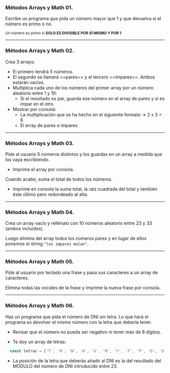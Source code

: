 ### **Métodos Arrays y Math 01.**

Escribe un programa que pida un número mayor que 1 y que devuelva si el número es primo o no. 

<small>Un número es primo si **SOLO ES DIVISIBLE POR SÍ MISMO Y POR 1**</small>

---

### **Métodos Arrays y Math 02.**

Crea 3 arrays:

* El primero tendrá 5 números. 
* El segundo se llamará ==pares== y el tercero ==impares==.  Ambos estarán vacíos.
* Multiplica cada uno de los números del primer array por un número aleatorio entre 1 y 10:
  * Si el resultado es par, guarda ese número en el array de pares y si es impar en el otro.
* Mostrar por consola:
  * La multiplicación que se ha hecho en el siguiente formato -> 2 x 3 = 6
  * El array de pares e impares.

---

### **Métodos Arrays y Math 03.**

Pide al usuario 5 números distintos y los guardas en un array a medida que los vaya escribiendo.

* Imprime el array por consola. 

Cuando acabe, suma el total de todos los números.

* Imprime en consola la suma total, la raíz cuadrada del total y también éste último pero redondeado al alta.

---

### **Métodos Arrays y Math 04.**

Crea un array vacío y rellénalo con 10 números aleatorio entre 23 y 33 (ambos incluidos).

Luego elimina del array todos los números pares y en lugar de ellos ponemos el string `"los impares molan"`.

---

### **Métodos Arrays y Math 05.**

Pide al usuario por teclado una frase y pasa sus caracteres a un array de caracteres.

Elimina todas las vocales de la frase y imprime la nueva frase por consola.

---

### **Métodos Arrays y Math 06.**

Haz un programa que pida el número de DNI sin letra. Lo que hará el programa es devolver el mismo número con la letra que debería tener.

* Revisar que el número no pueda ser negativo ni tener más de 8 dígitos.

* Te doy un array de letras:

```javascript
  const letras = ['T', 'R', 'W', 'A', 'G', 'M', 'Y', 'F', 'P', 'D', 'X', 'B', 'N', 'J', 'Z', 'S', 'Q', 'V', 'H', 'L', 'C', 'K', 'E', 'T'];
```

* La posición de la letra que deberás añadir al DNI es la del resultado del MÓDULO del número de DNI introducido entre 23.